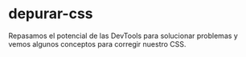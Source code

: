 # depurar-css
Repasamos el potencial de las DevTools para solucionar problemas y vemos algunos conceptos para corregir nuestro CSS.
